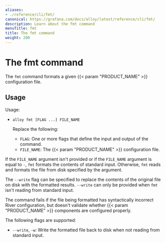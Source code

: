 ```yaml
---
aliases:
- ./reference/cli/fmt/
canonical: https://grafana.com/docs/alloy/latest/reference/cli/fmt/
description: Learn about the fmt command
menuTitle: fmt
title: The fmt command
weight: 200
---
```


# The fmt command

The `fmt` command formats a given {{< param "PRODUCT_NAME" >}} configuration file.

## Usage

Usage:

* `alloy fmt [FLAG ...] FILE_NAME`

   Replace the following:

   * `FLAG`: One or more flags that define the input and output of the command.
   * `FILE_NAME`: The {{< param "PRODUCT_NAME" >}} configuration file.

If the `FILE_NAME` argument isn't provided or if the `FILE_NAME` argument is equal to `-`, `fmt` formats the contents of standard input.
Otherwise, `fmt` reads and formats the file from disk specified by the argument.

The `--write` flag can be specified to replace the contents of the original file on disk with the formatted results.
`--write` can only be provided when `fmt` isn't reading from standard input.

The command fails if the file being formatted has syntactically incorrect River configuration, but doesn't validate whether {{< param "PRODUCT_NAME" >}} components are configured properly.

The following flags are supported:

* `--write`, `-w`: Write the formatted file back to disk when not reading from standard input.
